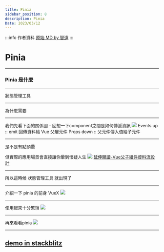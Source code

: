 ```yaml
---
title: Pinia
sidebar_position: 8
description: Pinia
Date: 2023/03/12
---
```


:::info 作者資料
[原始 MD by 智遠](https://hackmd.io/@SSu0I1JSQLWpYhA1iVAKZg/r1XmMJi13#/)
:::

# Pinia 

---

### Pinia 是什麼

----

狀態管理工具

----

為什麼需要

----

我們先看下面的關係圖 - 回想一下component之間是如何傳遞資訊
![](https://i.imgur.com/YaPqi61.png)
Events up  :: emit 回傳資料給 Vue 父層元件
Props down :: 父元件傳入值給子元件

----

是不是有點頭暈

但實際的應用場景會直接讓你暈到懷疑人生
![](https://i.imgur.com/2E2yxiW.png)
[延伸閱讀-Vue父子組件資料流設計](https://medium.com/@upstairs0102/vue%E7%88%B6%E5%AD%90%E7%B5%84%E4%BB%B6%E8%B3%87%E6%96%99%E6%B5%81%E8%A8%AD%E8%A8%88-3-%E9%9B%99%E5%90%91%E7%B6%81%E5%AE%9A-%E5%A4%A7%E7%B5%84%E4%BB%B6-2e7a56ffecbc )

---

所以這時候 狀態管理工具 就出現了 

---

介紹一下 pinia 的前身 VueX
![](https://i.imgur.com/0pyUbf1.png)

----

使用起來十分繁瑣
![](https://i.imgur.com/EP8NQMa.png)

---

再來看看pinia
![](https://i.imgur.com/AO4svDP.png)

----

## [demo in stackblitz](https://stackblitz.com/edit/github-a4xrwu-fpqnbh?file=src%2FApp.vue,src%2Flayouts%2Fdefault.vue&file=src%2Fstores%2FStore.ts,src%2Fstores%2FStoreComposition.ts)




